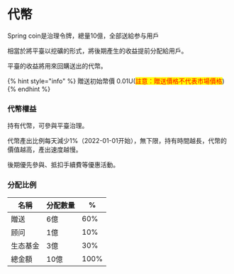 # 代幣

Spring coin是治理令牌，總量10億，全部送給参与用戶

相當於將平臺以挖礦的形式，將後期產生的收益提前分配給用戶。

平臺的收益將用來回購送出的代幣。

{% hint style="info" %}
贈送初始幣價 0.01U(<mark style="color:red;">註意：贈送價格不代表市場價格</mark>)
{% endhint %}

### 代幣權益

持有代幣，可參與平臺治理。

代幣產出比例每天減少1%（2022-01-01开始），無下限，持有時間越長，代幣的價值越高，產出速度越慢。

後期優先參與、抵扣手續費等優惠活動。

### 分配比例

| 名稱   | 分配數量 | %    |
| ---- | ---- | ---- |
| 贈送   | 6億   | 60%  |
| 顾问   | 1億   | 10%  |
| 生态基金 | 3億   | 30%  |
| 總金額  | 10億  | 100% |
